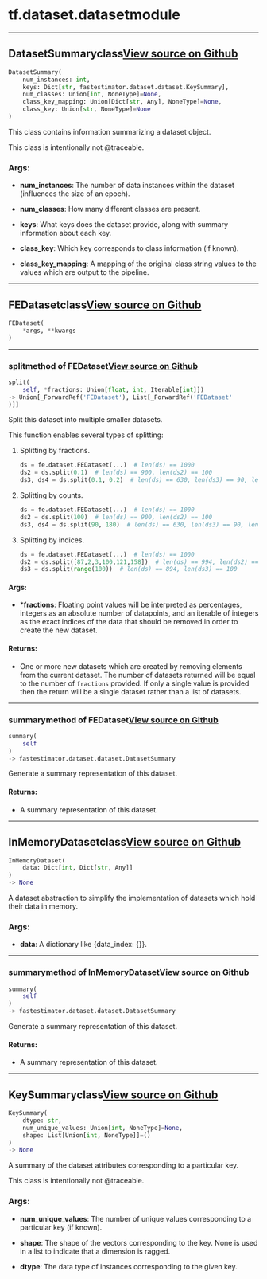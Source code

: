 # tf.dataset.dataset<span class="tag">module</span>

---

## DatasetSummary<span class="tag">class</span><a class="sourcelink" href=https://github.com/fastestimator/fastestimator/blob/r1.1/fastestimator/dataset/dataset.py/#L57-L94>View source on Github</a>
```python
DatasetSummary(
	num_instances: int,
	keys: Dict[str, fastestimator.dataset.dataset.KeySummary],
	num_classes: Union[int, NoneType]=None,
	class_key_mapping: Union[Dict[str, Any], NoneType]=None,
	class_key: Union[str, NoneType]=None
)
```
This class contains information summarizing a dataset object.

This class is intentionally not @traceable.


<h3>Args:</h3>


* **num_instances**: The number of data instances within the dataset (influences the size of an epoch).

* **num_classes**: How many different classes are present.

* **keys**: What keys does the dataset provide, along with summary information about each key.

* **class_key**: Which key corresponds to class information (if known).

* **class_key_mapping**: A mapping of the original class string values to the values which are output to the pipeline.

---

## FEDataset<span class="tag">class</span><a class="sourcelink" href=https://github.com/fastestimator/fastestimator/blob/r1.1/fastestimator/dataset/dataset.py/#L98-L279>View source on Github</a>
```python
FEDataset(
	*args, **kwargs
)
```


---

### split<span class="tag">method of FEDataset</span><a class="sourcelink" href=https://github.com/fastestimator/fastestimator/blob/r1.1/fastestimator/dataset/dataset.py/#L167-L247>View source on Github</a>
```python
split(
	self, *fractions: Union[float, int, Iterable[int]])
-> Union[_ForwardRef('FEDataset'), List[_ForwardRef('FEDataset'
)]]
```
Split this dataset into multiple smaller datasets.

This function enables several types of splitting:
1. Splitting by fractions.
    ```python
    ds = fe.dataset.FEDataset(...)  # len(ds) == 1000
    ds2 = ds.split(0.1)  # len(ds) == 900, len(ds2) == 100
    ds3, ds4 = ds.split(0.1, 0.2)  # len(ds) == 630, len(ds3) == 90, len(ds4) == 180
    ```
2. Splitting by counts.
    ```python
    ds = fe.dataset.FEDataset(...)  # len(ds) == 1000
    ds2 = ds.split(100)  # len(ds) == 900, len(ds2) == 100
    ds3, ds4 = ds.split(90, 180)  # len(ds) == 630, len(ds3) == 90, len(ds4) == 180
    ```
3. Splitting by indices.
    ```python
    ds = fe.dataset.FEDataset(...)  # len(ds) == 1000
    ds2 = ds.split([87,2,3,100,121,158])  # len(ds) == 994, len(ds2) == 6
    ds3 = ds.split(range(100))  # len(ds) == 894, len(ds3) == 100
    ```


<h4>Args:</h4>


* ***fractions**: Floating point values will be interpreted as percentages, integers as an absolute number of datapoints, and an iterable of integers as the exact indices of the data that should be removed in order to create the new dataset. 

<h4>Returns:</h4>

<ul class="return-block"><li>    One or more new datasets which are created by removing elements from the current dataset. The number of
    datasets returned will be equal to the number of <code>fractions</code> provided. If only a single value is provided
    then the return will be a single dataset rather than a list of datasets.</li></ul>

---

### summary<span class="tag">method of FEDataset</span><a class="sourcelink" href=https://github.com/fastestimator/fastestimator/blob/r1.1/fastestimator/dataset/dataset.py/#L271-L276>View source on Github</a>
```python
summary(
	self
)
-> fastestimator.dataset.dataset.DatasetSummary
```
Generate a summary representation of this dataset.

<h4>Returns:</h4>

<ul class="return-block"><li>    A summary representation of this dataset.</li></ul>

---

## InMemoryDataset<span class="tag">class</span><a class="sourcelink" href=https://github.com/fastestimator/fastestimator/blob/r1.1/fastestimator/dataset/dataset.py/#L283-L427>View source on Github</a>
```python
InMemoryDataset(
	data: Dict[int, Dict[str, Any]]
)
-> None
```
A dataset abstraction to simplify the implementation of datasets which hold their data in memory.


<h3>Args:</h3>


* **data**: A dictionary like {data_index: {<instance dictionary>}}.

---

### summary<span class="tag">method of InMemoryDataset</span><a class="sourcelink" href=https://github.com/fastestimator/fastestimator/blob/r1.1/fastestimator/dataset/dataset.py/#L393-L427>View source on Github</a>
```python
summary(
	self
)
-> fastestimator.dataset.dataset.DatasetSummary
```
Generate a summary representation of this dataset.

<h4>Returns:</h4>

<ul class="return-block"><li>    A summary representation of this dataset.</li></ul>

---

## KeySummary<span class="tag">class</span><a class="sourcelink" href=https://github.com/fastestimator/fastestimator/blob/r1.1/fastestimator/dataset/dataset.py/#L30-L54>View source on Github</a>
```python
KeySummary(
	dtype: str,
	num_unique_values: Union[int, NoneType]=None,
	shape: List[Union[int, NoneType]]=()
)
-> None
```
A summary of the dataset attributes corresponding to a particular key.

This class is intentionally not @traceable.


<h3>Args:</h3>


* **num_unique_values**: The number of unique values corresponding to a particular key (if known).

* **shape**: The shape of the vectors corresponding to the key. None is used in a list to indicate that a dimension is ragged.

* **dtype**: The data type of instances corresponding to the given key.

